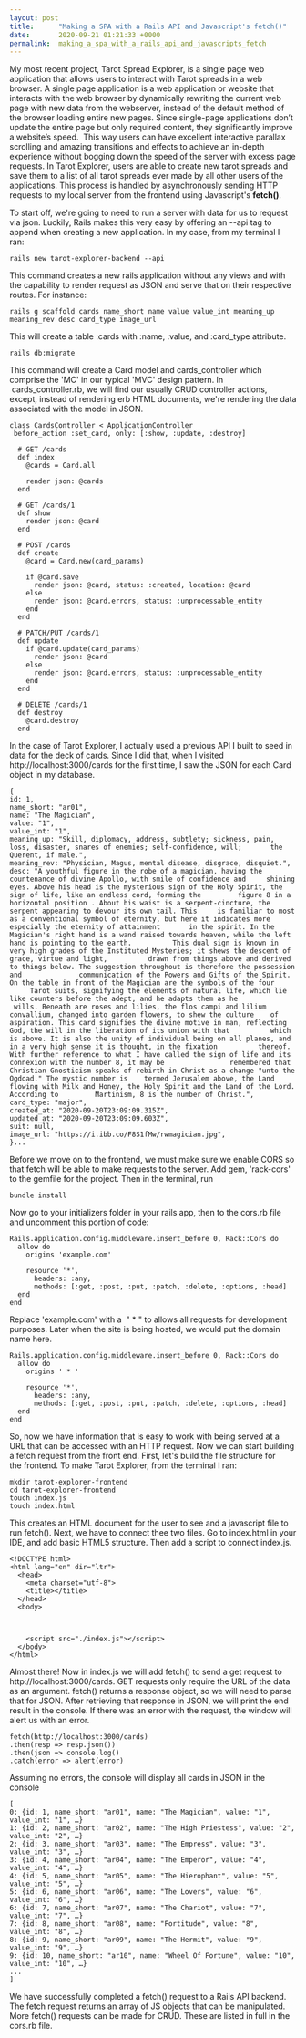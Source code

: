 ```yaml
---
layout: post
title:      "Making a SPA with a Rails API and Javascript's fetch()"
date:       2020-09-21 01:21:33 +0000
permalink:  making_a_spa_with_a_rails_api_and_javascripts_fetch
---
```




My most recent project, Tarot Spread Explorer, is a single page web application that allows users to interact with Tarot spreads in a web browser. A single page application is a web application or website that interacts with the web browser by dynamically rewriting the current web page with new data from the webserver, instead of the default method of the browser loading entire new pages. Since single-page applications don’t update the entire page but only required content, they significantly improve a website’s speed.  This way users can have excellent interactive parallax scrolling and amazing transitions and effects to achieve an in-depth experience without bogging down the speed of the server with excess page requests. In Tarot Explorer, users are able to create new tarot spreads and save them to a list of all tarot spreads ever made by all other users of the applications. This process is handled by asynchronously sending HTTP requests to my local server from the frontend using Javascript's **fetch()**. 

To start off, we're going to need to run a server with data for us to request via json. Luckily, Rails makes this very easy by offering an --api tag to append when creating a new application. In my case, from my terminal I ran:

```
rails new tarot-explorer-backend --api
```

This command creates a new rails application without any views and with the capability to render request as JSON and serve that on their respective routes. For instance:

```
rails g scaffold cards name_short name value value_int meaning_up meaning_rev desc card_type image_url 
```


This will create a table :cards with :name, :value, and :card_type attribute. 

```
rails db:migrate
```

This command will create a Card model and cards_controller which comprise the 'MC' in our typical 'MVC' design pattern. In  cards_controller.rb, we will find our usually CRUD controller actions, except, instead of rendering erb HTML documents, we're rendering the data associated with the model in JSON.

```
class CardsController < ApplicationController
 before_action :set_card, only: [:show, :update, :destroy]

  # GET /cards
  def index
    @cards = Card.all

    render json: @cards
  end

  # GET /cards/1
  def show
    render json: @card
  end

  # POST /cards
  def create
    @card = Card.new(card_params)

    if @card.save
      render json: @card, status: :created, location: @card
    else
      render json: @card.errors, status: :unprocessable_entity
    end
  end

  # PATCH/PUT /cards/1
  def update
    if @card.update(card_params)
      render json: @card
    else
      render json: @card.errors, status: :unprocessable_entity
    end
  end

  # DELETE /cards/1
  def destroy
    @card.destroy
  end
```


In the case of Tarot Explorer, I actually used a previous API I built to seed in data for the deck of cards. Since I did that, when I visited http://localhost:3000/cards for the first time, I saw the JSON for each Card object in my database.

```
{
id: 1,
name_short: "ar01",
name: "The Magician",
value: "1",
value_int: "1",
meaning_up: "Skill, diplomacy, address, subtlety; sickness, pain, loss, disaster, snares of enemies; self-confidence, will;       the Querent, if male.",
meaning_rev: "Physician, Magus, mental disease, disgrace, disquiet.",
desc: "A youthful figure in the robe of a magician, having the countenance of divine Apollo, with smile of confidence and     shining eyes. Above his head is the mysterious sign of the Holy Spirit, the sign of life, like an endless cord, forming the         figure 8 in a horizontal position . About his waist is a serpent-cincture, the serpent appearing to devour its own tail. This     is familiar to most as a conventional symbol of eternity, but here it indicates more especially the eternity of attainment       in the spirit. In the Magician's right hand is a wand raised towards heaven, while the left hand is pointing to the earth.          This dual sign is known in very high grades of the Instituted Mysteries; it shews the descent of grace, virtue and light,          drawn from things above and derived to things below. The suggestion throughout is therefore the possession and              communication of the Powers and Gifts of the Spirit. On the table in front of the Magician are the symbols of the four          Tarot suits, signifying the elements of natural life, which lie like counters before the adept, and he adapts them as he            wills. Beneath are roses and lilies, the flos campi and lilium convallium, changed into garden flowers, to shew the culture    of aspiration. This card signifies the divine motive in man, reflecting God, the will in the liberation of its union with that          which is above. It is also the unity of individual being on all planes, and in a very high sense it is thought, in the fixation          thereof. With further reference to what I have called the sign of life and its connexion with the number 8, it may be                remembered that Christian Gnosticism speaks of rebirth in Christ as a change "unto the Ogdoad." The mystic number is    termed Jerusalem above, the Land flowing with Milk and Honey, the Holy Spirit and the Land of the Lord. According to         Martinism, 8 is the number of Christ.",
card_type: "major",
created_at: "2020-09-20T23:09:09.315Z",
updated_at: "2020-09-20T23:09:09.603Z",
suit: null,
image_url: "https://i.ibb.co/F8S1fMw/rwmagician.jpg",
}...
```


Before we move on to the frontend, we must make sure we enable CORS so that fetch will be able to make requests to the server. Add gem, 'rack-cors' to the gemfile for the project. Then in the terminal, run 

```
bundle install
```

Now go to your initializers folder in your rails app, then to the cors.rb file and uncomment this portion of code:


```
Rails.application.config.middleware.insert_before 0, Rack::Cors do
  allow do
    origins 'example.com'

    resource '*',
      headers: :any,
      methods: [:get, :post, :put, :patch, :delete, :options, :head]
  end
end
```


Replace 'example.com' with a  " * " to allows all requests for development purposes. Later when the site is being hosted, we would put the domain name here.

```
Rails.application.config.middleware.insert_before 0, Rack::Cors do
  allow do
    origins ' * '

    resource '*',
      headers: :any,
      methods: [:get, :post, :put, :patch, :delete, :options, :head]
  end
end
```



So, now we have information that is easy to work with being served at a URL that can be accessed with an HTTP request. 
Now we can start building a fetch request from the front end. First, let's build the file structure for the frontend. To make Tarot Explorer, from the terminal I ran:

```
mkdir tarot-explorer-frontend
cd tarot-explorer-frontend
touch index.js
touch index.html
```

This creates an HTML document for the user to see and a javascript file to run fetch(). Next, we have to connect thee two files. Go to index.html in your IDE, and add basic HTML5 structure. Then add a script to connect index.js.

```
<!DOCTYPE html>
<html lang="en" dir="ltr">
  <head>
    <meta charset="utf-8">
    <title></title>
  </head>
  <body>
    
		
		
	<script src="./index.js"></script>
  </body>
</html>
```


Almost there! Now in index.js we will add fetch() to send a get request to http://localhost:3000/cards. GET requests only require the URL of the data as an argument. fetch() returns a response object, so we will need to parse that for JSON. After retrieving that response in JSON, we will print the end result in the console. If there was an error with the request, the window will alert us with an error.


```
fetch(http://localhost:3000/cards)
.then(resp => resp.json())
.then(json => console.log()
.catch(error => alert(error)
```

Assuming no errors, the console will display all cards in JSON in the console

```
[
0: {id: 1, name_short: "ar01", name: "The Magician", value: "1", value_int: "1", …}
1: {id: 2, name_short: "ar02", name: "The High Priestess", value: "2", value_int: "2", …}
2: {id: 3, name_short: "ar03", name: "The Empress", value: "3", value_int: "3", …}
3: {id: 4, name_short: "ar04", name: "The Emperor", value: "4", value_int: "4", …}
4: {id: 5, name_short: "ar05", name: "The Hierophant", value: "5", value_int: "5", …}
5: {id: 6, name_short: "ar06", name: "The Lovers", value: "6", value_int: "6", …}
6: {id: 7, name_short: "ar07", name: "The Chariot", value: "7", value_int: "7", …}
7: {id: 8, name_short: "ar08", name: "Fortitude", value: "8", value_int: "8", …}
8: {id: 9, name_short: "ar09", name: "The Hermit", value: "9", value_int: "9", …}
9: {id: 10, name_short: "ar10", name: "Wheel Of Fortune", value: "10", value_int: "10", …}
...
]
```

We have successfully completed a fetch() request to a Rails API backend. The fetch request returns an array of JS objects that can be manipulated. More fetch() requests can be made for CRUD. These are listed in full in the cors.rb file.












 
